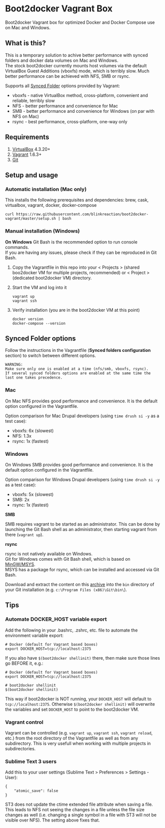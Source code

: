 # Boot2docker Vagrant Box
Boot2docker Vagrant box for optimized Docker and Docker Compose use on Mac and Windows.

## What is this?
This is a temporary solution to achive better performance with synced folders and docker data volumes on Mac and Windows.  
The stock boot2docker currently mounts host volumes via the default VirtualBox Guest Additions (vboxfs) mode, which is terribly slow. Much better performance can be achieved with NFS, SMB or rsync.

Supports all [Synced Folder](http://docs.vagrantup.com/v2/synced-folders/) options provided by Vagrant:
- vboxfs - native VirtualBox method, cross-platform, convenient and reliable, terribly slow
- NFS - better performance and convenience for Mac
- SMB - better performance and convenience for Windows (on par with NFS on Mac)
- rsync - best performance, cross-platform, one-way only

## Requirements
1. [VirtualBox](https://www.virtualbox.org/) 4.3.20+
2. [Vagrant](https://www.vagrantup.com/) 1.6.3+
3. [Git](http://git-scm.com/)

## Setup and usage

### Automatic installation (Mac only)
This installs the following prerequisites and dependencies: brew, cask, virtualbox, vagrant, docker, docker-compose

    curl https://raw.githubusercontent.com/blinkreaction/boot2docker-vagrant/master/setup.sh | bash

### Manual installation (Windows)

**On Windows** Git Bash is the recommended option to run console commands.  
If you are having any issues, please check if they can be reproduced in Git Bash.

1. Copy the Vagrantfile in this repo into your < Projects > (shared boo2docker VM for multiple projects, recommended) or < Project > (dedicated boot2docker VM) directory.
2. Start the VM and log into it

    ```
    vagrant up
    vagrant ssh
    ```

3. Verify installation (you are in the boot2docker VM at this point)
    
    ```
    docker version
    docker-compose --version
    ```

## Synced Folder options

Follow the instructions in the Vagrantfile (**Synced folders configuration** section) to switch between different options.

    WARNING:
    Make sure only one is enabled at a time (nfs/smb, vboxfs, rsync).
    If several synced folders options are enabled at the same time the last one takes precedence.

### Mac
On Mac NFS provides good performance and convenience. It is the default option configured in the Vagrantfile.

Option comparison for Mac Drupal developers (using `time drush si -y` as a test case):
- vboxfs: 6x (slowest)
- NFS: 1.3x
- rsync: 1x (fastest)

### Windows
On Windows SMB provides good performance and convenience. It is the default option configured in the Vagrantfile.

Option comparison for Windows Drupal developers (using `time drush si -y` as a test case):
- vboxfs: 5x (slowest)
- SMB: 2x
- rsync: 1x (fastest)

**SMB**

SMB requires vagrant to be started as an administrator.
This can be done by launching the Git Bash shell as an administrator, then starting vagrant from there (`vagrant up`).

**rsync**

rsync is not natively available on Windows.  
Git for Windows comes with Git Bash shell, which is based on [MinGW/MSYS](http://www.mingw.org/wiki/msys).  
MSYS has a package for rsync, which can be installed and accessed via Git Bash.

Download and extract the content on this [archive](https://drive.google.com/open?id=0B130F0xKxOWCTUN1d3djZGZ0M2M&authuser=0) into the `bin` directory of your Git installation (e.g. `c:\Program Files (x86)\Git\bin\`).

## Tips

### Automate DOCKER_HOST variable export
Add the following in your .bashrc, .zshrc, etc. file to automate the environment variable export:

    # Docker (default for Vagrant based boxes)
    export DOCKER_HOST=tcp://localhost:2375

If you also have `$(boot2docker shellinit)` there, then make sure those lines go BEFORE it, e.g.:

    # Docker (default for Vagrant based boxes)
    export DOCKER_HOST=tcp://localhost:2375
    
    # boot2docker shellinit
    $(boot2docker shellinit)

This way if boot2docker is NOT running, your `DOCKER_HOST` will default to `tcp://localhost:2375`.
Otherwise `$(boot2docker shellinit)` will overwrite the variables and set `DOCKER_HOST` to point to the boot2docker VM.

### Vagrant control
Vagrant can be controlled (e.g. `vagrant up`, `vagrant ssh`, `vagrant reload`, etc.) from the root directory of the Vagrantfile as well as from any subdirectory. This is very usefull when working with multiple projects in subdirectories.

### Sublime Text 3 users
Add this to your user settings (Sublime Text > Preferences > Settings - User):

    {
        "atomic_save": false
    }

ST3 does not update the ctime extended file attribute when saving a file. This leads to NFS not seeing the changes in a file unless the file size changes as well (i.e. changing a single symbol in a file with ST3 will not be visible over NFS). The setting above fixes that.
